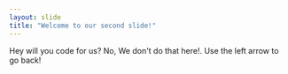 ```yaml
---
layout: slide
title: "Welcome to our second slide!"
---
```

Hey will you code for us? No, We don't do that here!.
Use the left arrow to go back!
